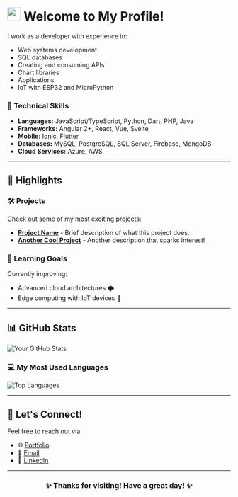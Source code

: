 <h1><img src="https://emojis.slackmojis.com/emojis/images/1531849430/4246/blob-sunglasses.gif?1531849430" width="30"/> Welcome to My Profile! </h1>

I work as a developer with experience in:  
- Web systems development  
- SQL databases  
- Creating and consuming APIs  
- Chart libraries  
- Applications  
- IoT with ESP32 and MicroPython  

### 🚀 Technical Skills  
- **Languages:** JavaScript/TypeScript, Python, Dart, PHP, Java  
- **Frameworks:** Angular 2+, React, Vue, Svelte  
- **Mobile:** Ionic, Flutter  
- **Databases:** MySQL, PostgreSQL, SQL Server, Firebase, MongoDB  
- **Cloud Services:** Azure, AWS  

---

## 🌟 Highlights  

### 🛠️ Projects  
Check out some of my most exciting projects:  
- **[Project Name](#)** - Brief description of what this project does.  
- **[Another Cool Project](#)** - Another description that sparks interest!  

### 🧠 Learning Goals  
Currently improving:  
- Advanced cloud architectures 🌩️  
- Edge computing with IoT devices 🤖  

---

## 📊 GitHub Stats  
![Your GitHub Stats](https://github-readme-stats.vercel.app/api?username=JoaoScheleder&show_icons=true&theme=radical)  

### 💻 My Most Used Languages  
![Top Languages](https://github-readme-stats.vercel.app/api/top-langs/?username=JoaoScheleder&layout=compact&theme=radical)  

---

## 🤝 Let's Connect!  
Feel free to reach out via:  
- 🌐 [Portfolio](https://joao-gabriel.com)  
- 📧 [Email](mailto:jg.scheleder@hotmail.com.com)  
- 💼 [LinkedIn]([https://www.linkedin.com/in/yourprofile/](https://www.linkedin.com/in/jo%C3%A3o-gabriel-scheleder-653a3a205/))  

---

<h3 align="center">✨ Thanks for visiting! Have a great day! ✨</h3>
